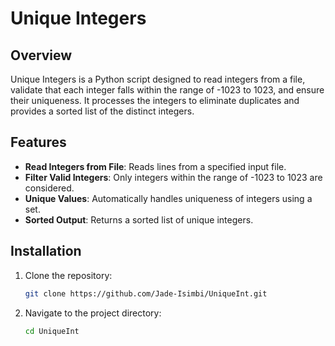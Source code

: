 # Unique Integers 

## Overview

Unique Integers is a Python script designed to read integers from a file, validate that each integer falls within the range of -1023 to 1023, and ensure their uniqueness. It processes the integers to eliminate duplicates and provides a sorted list of the distinct integers.

## Features

- **Read Integers from File**: Reads lines from a specified input file.
- **Filter Valid Integers**: Only integers within the range of -1023 to 1023 are considered.
- **Unique Values**: Automatically handles uniqueness of integers using a set.
- **Sorted Output**: Returns a sorted list of unique integers.

## Installation

1. Clone the repository:
    ```bash
    git clone https://github.com/Jade-Isimbi/UniqueInt.git
    ```

2. Navigate to the project directory:
    ```bash
    cd UniqueInt
    ```

